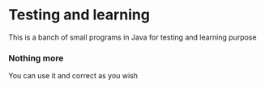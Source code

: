 # Testing and learning

This is a banch of small programs in Java for testing and learning purpose


### Nothing more

You can use it and correct as you wish
